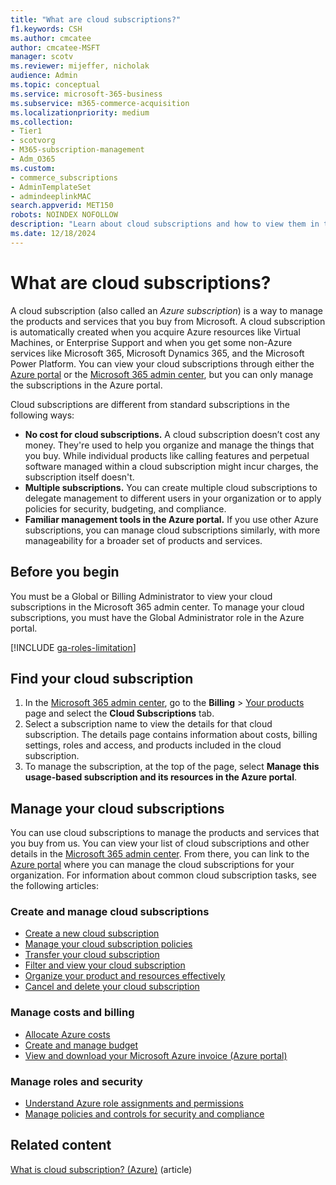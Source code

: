 ```yaml
---
title: "What are cloud subscriptions?"
f1.keywords: CSH
ms.author: cmcatee
author: cmcatee-MSFT
manager: scotv
ms.reviewer: mijeffer, nicholak
audience: Admin
ms.topic: conceptual 
ms.service: microsoft-365-business
ms.subservice: m365-commerce-acquisition
ms.localizationpriority: medium
ms.collection:
- Tier1
- scotvorg
- M365-subscription-management
- Adm_O365
ms.custom:
- commerce_subscriptions
- AdminTemplateSet
- admindeeplinkMAC                                           
search.appverid: MET150
robots: NOINDEX NOFOLLOW
description: "Learn about cloud subscriptions and how to view them in the Microsoft 365 admin center."
ms.date: 12/18/2024
---
```


# What are cloud subscriptions?

A cloud subscription (also called an *Azure subscription*) is a way to manage the products and services that you buy from Microsoft. A cloud subscription is automatically created when you acquire Azure resources like Virtual Machines, or Enterprise Support and when you get some non-Azure services like Microsoft 365, Microsoft Dynamics 365, and the Microsoft Power Platform. You can view your cloud subscriptions through either the <a href="https://portal.azure.com/#view/Microsoft_Azure_Billing/SubscriptionsBladeV2" target="_blank">Azure portal</a> or the <a href="https://go.microsoft.com/fwlink/p/?linkid=2024339" target="_blank">Microsoft 365 admin center</a>, but you can only manage the subscriptions in the Azure portal.

Cloud subscriptions are different from standard subscriptions in the following ways:

- **No cost for cloud subscriptions.** A cloud subscription doesn’t cost any money. They're used to help you organize and manage the things that you buy. While individual products like calling features and perpetual software managed within a cloud subscription might incur charges, the subscription itself doesn't.
- **Multiple subscriptions.** You can create multiple cloud subscriptions to delegate management to different users in your organization or to apply policies for security, budgeting, and compliance.
- **Familiar management tools in the Azure portal.** If you use other Azure subscriptions, you can manage cloud subscriptions similarly, with more manageability for a broader set of products and services.

## Before you begin

You must be a Global or Billing Administrator to view your cloud subscriptions in the Microsoft 365 admin center. To manage your cloud subscriptions, you must have the Global Administrator role in the Azure portal.

[!INCLUDE [ga-roles-limitation](../../includes/ga-roles-limitation.md)]

## Find your cloud subscription

1. In the <a href="https://go.microsoft.com/fwlink/p/?linkid=2024339" target="_blank">Microsoft 365 admin center</a>, go to the **Billing** > <a href="https://go.microsoft.com/fwlink/p/?linkid=842054" target="_blank">Your products</a> page and select the **Cloud Subscriptions** tab.
2. Select a subscription name to view the details for that cloud subscription. The details page contains information about costs, billing settings, roles and access, and products included in the cloud subscription.
3. To manage the subscription, at the top of the page, select **Manage this usage-based subscription and its resources in the Azure portal**.

## Manage your cloud subscriptions

You can use cloud subscriptions to manage the products and services that you buy from us. You can view your list of cloud subscriptions and other details in the <a href="https://go.microsoft.com/fwlink/p/?linkid=2024339" target="_blank">Microsoft 365 admin center</a>. From there, you can link to the <a href="https://portal.azure.com/#view/Microsoft_Azure_Billing/SubscriptionsBladeV2" target="_blank">Azure portal</a> where you can manage the cloud subscriptions for your organization. For information about common cloud subscription tasks, see the following articles:

### Create and manage cloud subscriptions

- [Create a new cloud subscription](/azure/cost-management-billing/manage/create-subscription)
- [Manage your cloud subscription policies](/azure/cost-management-billing/manage/manage-azure-subscription-policy)
- [Transfer your cloud subscription](/azure/role-based-access-control/transfer-subscription)
- [Filter and view your cloud subscription](/azure/cost-management-billing/manage/filter-view-subscriptions)
- [Organize your product and resources effectively](/azure/cloud-adoption-framework/ready/azure-setup-guide/organize-resources)
- [Cancel and delete your cloud subscription](/azure/cost-management-billing/manage/cancel-azure-subscription)

### Manage costs and billing

- [Allocate Azure costs](/azure/cost-management-billing/costs/allocate-costs)
- [Create and manage budget](/azure/cost-management-billing/costs/tutorial-acm-create-budgets?tabs=psbudget)
- [View and download your Microsoft Azure invoice (Azure portal)](/azure/cost-management-billing/understand/download-azure-invoice)

### Manage roles and security

- [Understand Azure role assignments and permissions](/azure/role-based-access-control/rbac-and-directory-admin-roles)
- [Manage policies and controls for security and compliance](/azure/governance/policy/tutorials/create-and-manage)

## Related content

[What is cloud subscription? (Azure)](/azure/cost-management-billing/manage/cloud-subscription) (article)
